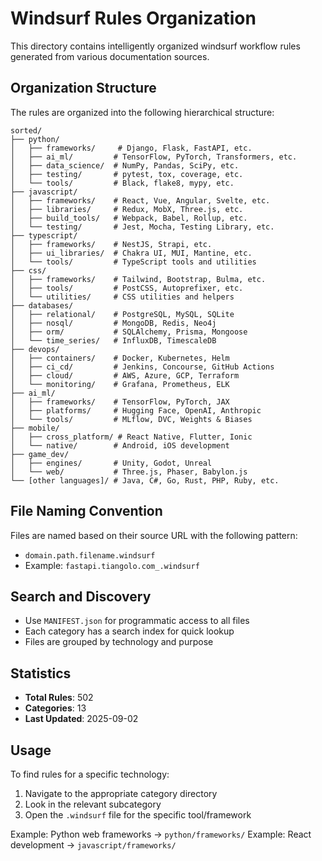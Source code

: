 # Windsurf Rules Organization

This directory contains intelligently organized windsurf workflow rules generated from various documentation sources.

## Organization Structure

The rules are organized into the following hierarchical structure:

```
sorted/
├── python/
│   ├── frameworks/     # Django, Flask, FastAPI, etc.
│   ├── ai_ml/         # TensorFlow, PyTorch, Transformers, etc.
│   ├── data_science/  # NumPy, Pandas, SciPy, etc.
│   ├── testing/       # pytest, tox, coverage, etc.
│   └── tools/         # Black, flake8, mypy, etc.
├── javascript/
│   ├── frameworks/    # React, Vue, Angular, Svelte, etc.
│   ├── libraries/     # Redux, MobX, Three.js, etc.
│   ├── build_tools/   # Webpack, Babel, Rollup, etc.
│   └── testing/       # Jest, Mocha, Testing Library, etc.
├── typescript/
│   ├── frameworks/    # NestJS, Strapi, etc.
│   ├── ui_libraries/  # Chakra UI, MUI, Mantine, etc.
│   └── tools/         # TypeScript tools and utilities
├── css/
│   ├── frameworks/    # Tailwind, Bootstrap, Bulma, etc.
│   ├── tools/         # PostCSS, Autoprefixer, etc.
│   └── utilities/     # CSS utilities and helpers
├── databases/
│   ├── relational/    # PostgreSQL, MySQL, SQLite
│   ├── nosql/         # MongoDB, Redis, Neo4j
│   ├── orm/           # SQLAlchemy, Prisma, Mongoose
│   └── time_series/   # InfluxDB, TimescaleDB
├── devops/
│   ├── containers/    # Docker, Kubernetes, Helm
│   ├── ci_cd/         # Jenkins, Concourse, GitHub Actions
│   ├── cloud/         # AWS, Azure, GCP, Terraform
│   └── monitoring/    # Grafana, Prometheus, ELK
├── ai_ml/
│   ├── frameworks/    # TensorFlow, PyTorch, JAX
│   ├── platforms/     # Hugging Face, OpenAI, Anthropic
│   └── tools/         # MLflow, DVC, Weights & Biases
├── mobile/
│   ├── cross_platform/ # React Native, Flutter, Ionic
│   └── native/        # Android, iOS development
├── game_dev/
│   ├── engines/       # Unity, Godot, Unreal
│   └── web/           # Three.js, Phaser, Babylon.js
└── [other languages]/ # Java, C#, Go, Rust, PHP, Ruby, etc.
```

## File Naming Convention

Files are named based on their source URL with the following pattern:
- `domain.path.filename.windsurf`
- Example: `fastapi.tiangolo.com_.windsurf`

## Search and Discovery

- Use `MANIFEST.json` for programmatic access to all files
- Each category has a search index for quick lookup
- Files are grouped by technology and purpose

## Statistics

- **Total Rules**: 502
- **Categories**: 13
- **Last Updated**: 2025-09-02

## Usage

To find rules for a specific technology:

1. Navigate to the appropriate category directory
2. Look in the relevant subcategory
3. Open the `.windsurf` file for the specific tool/framework

Example: Python web frameworks → `python/frameworks/`
Example: React development → `javascript/frameworks/`
